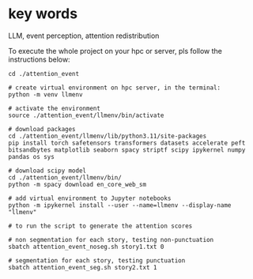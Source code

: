 # key words
LLM, event perception, attention redistribution

To execute the whole project on your hpc or server, pls follow the instructions below:

```
cd ./attention_event

# create virtual environment on hpc server, in the terminal:
python -m venv llmenv

# activate the environment
source ./attention_event/llmenv/bin/activate

# download packages
cd ./attention_event/llmenv/lib/python3.11/site-packages
pip install torch safetensors transformers datasets accelerate peft bitsandbytes matplotlib seaborn spacy striptf scipy ipykernel numpy pandas os sys

# download scipy model
cd ./attention_event/llmenv/bin/
python -m spacy download en_core_web_sm
  
# add virtual environment to Jupyter notebooks
python -m ipykernel install --user --name=llmenv --display-name "llmenv"

# to run the script to generate the attention scores

# non segmentation for each story, testing non-punctuation
sbatch attention_event_noseg.sh story1.txt 0

# segmentation for each story, testing punctuation
sbatch attention_event_seg.sh story2.txt 1 
```
